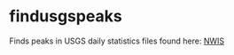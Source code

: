 # findusgspeaks

Finds peaks in USGS daily statistics files found here: [NWIS](https://waterdata.usgs.gov/nwis)
